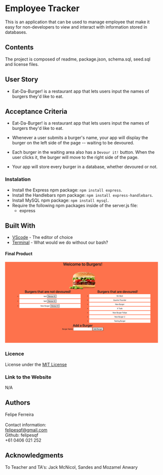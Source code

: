 # Employee Tracker

This is an application that can be used to manage employee  that make it easy for non-developers to view and interact with information stored in databases.


## Contents

The project is composed of readme, package.json, schema.sql, seed.sql and license files.

## User Story

* Eat-Da-Burger! is a restaurant app that lets users input the names of burgers they'd like to eat.


## Acceptance Criteria

* Eat-Da-Burger! is a restaurant app that lets users input the names of burgers they'd like to eat.

* Whenever a user submits a burger's name, your app will display the burger on the left side of the page -- waiting to be devoured.

* Each burger in the waiting area also has a `Devour it!` button. When the user clicks it, the burger will move to the right side of the page.

* Your app will store every burger in a database, whether devoured or not.

### Instalation

* Install the Express npm package: `npm install express`.
* Install the Handlebars npm package: `npm install express-handlebars`.
* Install MySQL npm package: `npm install mysql`.
* Require the following npm packages inside of the server.js file:
   * express

## Built With

- [VScode](https://code.visualstudio.com/) - The editor of choice
- [Terminal](https://gitforwindows.org/) - What would we do without our bash?
  ​

#### Final Product

![screenshot1](https://github.com/felipesqf/Burger/blob/master/public/assets/images/app.png)


### Licence

License under the [MIT License](LICENSE)
​

### Link to the Website

N/A

## Authors

Felipe Ferreira <br><br>
Contact information:<br>
felipesqf@gmail.com<br>
Github: felipesqf<br>
+61 0406 021 252
​​

## Acknowledgments

To Teacher and TA's:
Jack McNicol, Sandes and Mozamel Anwary
